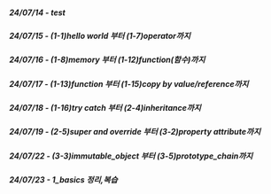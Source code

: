 ##### 24/07/14 - test

##### 24/07/15 - (1-1)hello world 부터 (1-7)operator까지 

##### 24/07/16 - (1-8)memory 부터 (1-12)function(함수)까지

##### 24/07/17 - (1-13)function 부터 (1-15)copy by value/reference까지

##### 24/07/18 - (1-16)try catch 부터 (2-4)inheritance까지

##### 24/07/19 - (2-5)super and override 부터 (3-2)property attribute까지

##### 24/07/22 - (3-3)immutable_object 부터 (3-5)prototype_chain까지

##### 24/07/23 - 1_basics 정리,복습